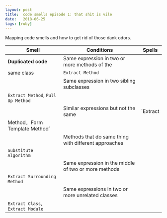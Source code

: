 ```yaml
---
layout: post
title:  code smells episode 1: that shit is vile
date:   2018-06-25
tags: [ruby]
---
```

Mapping code smells and how to get rid of those dank odors.

| Smell | Conditions | Spells  |
| ----- | ---------- | ------- |
| **Duplicated code** | Same expression in two or more methods of the
same class | `Extract Method` |
|                     | Same expression in two sibling subclasses |
`Extract Method`, `Pull Up Method` |
|                | Similar expressions but not the same | `Extract
Method`, `Form Template Method` |
|                | Methods that do same thing with different approaches
| `Substitute Algorithm` |
|                | Same expression in the middle of two or more methods
| `Extract Surrounding Method` |
|                | Same expressions in two or more unrelated classes |
`Extract Class`, `Extract Module` |
